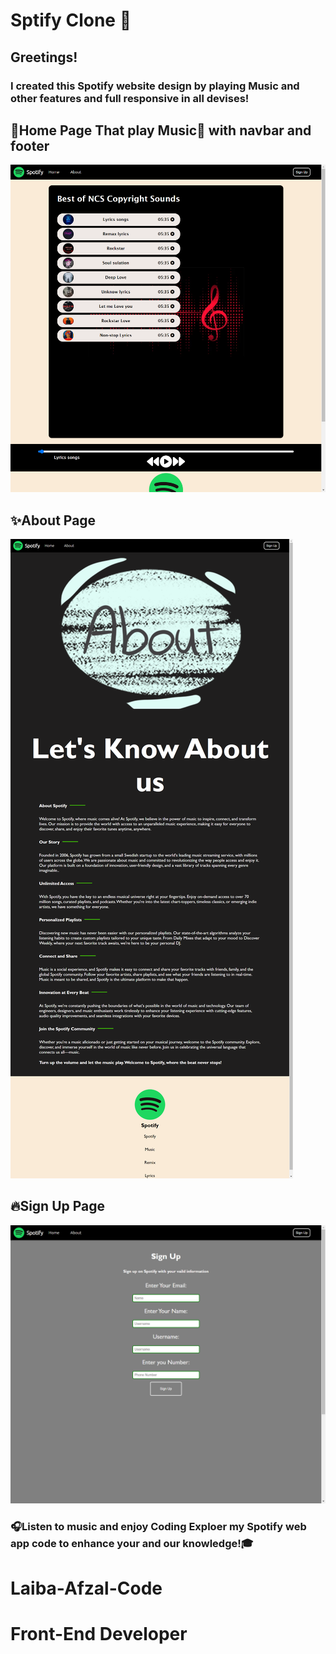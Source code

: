 <h1>Sptify Clone 🎼</h1>
<h2>Greetings!</h2>
<h3>I created this Spotify website design by playing Music and other features and full responsive in all devises!</h3>

<h2>🤟Home Page That play Music🎼 with navbar and footer</h2>
<img src="/cover/spo1.png" alt="Home page">
<h2>✨About Page </h2>
<img src="/cover/spo2.png" alt="Home page">
<h2>🔥Sign Up Page </h2>
<img src="/cover/spo3.png" alt="Home page">

<h3>🎧Listen to music and enjoy Coding Exploer my Spotify web app code to enhance your and our knowledge!🎓</h3>

<h1>Laiba-Afzal-Code</h1>
<h1>Front-End Developer</h1>
